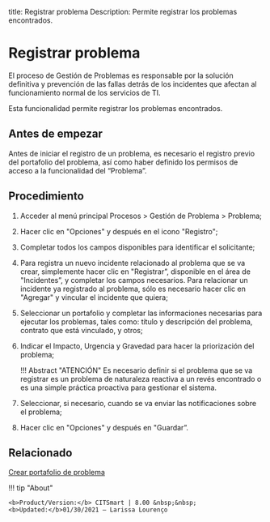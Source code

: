 title: Registrar problema
Description: Permite registrar los problemas encontrados.
# Registrar problema


El proceso de Gestión de Problemas es responsable por la solución definitiva y prevención de las fallas detrás de los incidentes que afectan al funcionamiento normal de los servicios de TI.

Esta funcionalidad permite registrar los problemas encontrados.

Antes de empezar
----------------

Antes de iniciar el registro de un problema, es necesario el registro previo del
portafolio del problema, así como haber definido los permisos de acceso a la
funcionalidad del “Problema”.

Procedimiento
------------

1.  Acceder al menú principal Procesos \>
    Gestión de Problema \> Problema;

2.  Hacer clic en "Opciones" y después en el icono "Registro";

3.  Completar todos los campos disponibles para identificar el solicitante;

4.  Para registra un nuevo incidente relacionado al problema que se va crear, simplemente
    hacer clic en "Registrar”, disponible en el área de "Incidentes”, y completar
    los campos necesarios. Para relacionar un incidente ya registrado al problema, sólo
    es necesario hacer clic en "Agregar" y vincular el incidente que quiera;

5.  Seleccionar un portafolio y completar las informaciones necesarias para ejecutar los
    problemas, tales como: título y descripción del problema, contrato que está vinculado,
    y otros;
    
6.  Indicar el Impacto, Urgencia y Gravedad para hacer la priorización del problema;
    
    !!! Abstract "ATENCIÓN"
        Es necesario definir si el problema que se va registrar es un problema de naturaleza
        reactiva a un revés encontrado o es una simple práctica proactiva para gestionar
        el sistema.

6.  Seleccionar, si necesario, cuando se va enviar las notificaciones sobre el problema;

7.  Hacer clic en "Opciones" y después en "Guardar”.

Relacionado
------------

[Crear portafolio de problema](/es-es/citsmart-platform-8/processes/problem/configuration/problem-portfolio.html) 

!!! tip "About"

    <b>Product/Version:</b> CITSmart | 8.00 &nbsp;&nbsp;
    <b>Updated:</b>01/30/2021 – Larissa Lourenço



